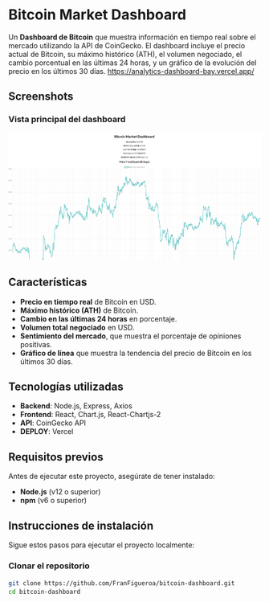 # Bitcoin Market Dashboard 

Un **Dashboard de Bitcoin** que muestra información en tiempo real sobre el mercado utilizando la API de CoinGecko. El dashboard incluye el precio actual de Bitcoin, su máximo histórico (ATH), el volumen negociado, el cambio porcentual en las últimas 24 horas, y un gráfico de la evolución del precio en los últimos 30 días.
https://analytics-dashboard-bay.vercel.app/

## Screenshots

### Vista principal del dashboard
![Bitcoin Dashboard](./assets/Screenshot.png)

## Características

- **Precio en tiempo real** de Bitcoin en USD.
- **Máximo histórico (ATH)** de Bitcoin.
- **Cambio en las últimas 24 horas** en porcentaje.
- **Volumen total negociado** en USD.
- **Sentimiento del mercado**, que muestra el porcentaje de opiniones positivas.
- **Gráfico de línea** que muestra la tendencia del precio de Bitcoin en los últimos 30 días.

## Tecnologías utilizadas

- **Backend**: Node.js, Express, Axios
- **Frontend**: React, Chart.js, React-Chartjs-2
- **API**: CoinGecko API
- **DEPLOY**: Vercel

## Requisitos previos

Antes de ejecutar este proyecto, asegúrate de tener instalado:

- **Node.js** (v12 o superior)
- **npm** (v6 o superior)

## Instrucciones de instalación

Sigue estos pasos para ejecutar el proyecto localmente:

### Clonar el repositorio

```bash
git clone https://github.com/FranFigueroa/bitcoin-dashboard.git
cd bitcoin-dashboard
